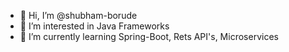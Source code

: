 - 👋 Hi, I’m @shubham-borude
- 👀 I’m interested in Java Frameworks
- 🌱 I’m currently learning Spring-Boot, Rets API's, Microservices


<!---
shubham-borude/shubham-borude is a ✨ special ✨ repository because its `README.md` (this file) appears on your GitHub profile.
You can click the Preview link to take a look at your changes.
--->
